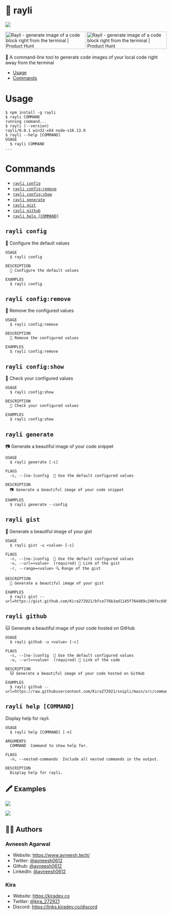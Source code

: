 # 📸 rayli

![](https://i.imgur.com/miVLRoK.png)

<a href="https://www.producthunt.com/posts/rayli?utm_source=badge-featured&utm_medium=badge&utm_souce=badge-rayli" target="_blank"><img src="https://api.producthunt.com/widgets/embed-image/v1/featured.svg?post_id=345756&theme=dark" alt="Rayli - generate&#0032;image&#0032;of&#0032;a&#0032;code&#0032;block&#0032;right&#0032;from&#0032;the&#0032;terminal | Product Hunt" style="width: 250px; height: 54px;" width="250" height="54" /></a> <a href="https://www.producthunt.com/posts/rayli?utm_source=badge-top-post-badge&utm_medium=badge&utm_souce=badge-rayli" target="_blank"><img src="https://api.producthunt.com/widgets/embed-image/v1/top-post-badge.svg?post_id=345756&theme=dark&period=daily" alt="Rayli - generate&#0032;image&#0032;of&#0032;a&#0032;code&#0032;block&#0032;right&#0032;from&#0032;the&#0032;terminal | Product Hunt" style="width: 250px; height: 54px;" width="250" height="54" /></a>

📸 A command-line tool to generate code images of your local code right away from the terminal

- [Usage](#usage)
- [Commands](#commands)

# Usage

```sh-session
$ npm install -g rayli
$ rayli COMMAND
running command...
$ rayli (--version)
rayli/0.0.1 win32-x64 node-v16.13.0
$ rayli --help [COMMAND]
USAGE
  $ rayli COMMAND
...
```

# Commands

- [`rayli config`](#rayli-config)
- [`rayli config:remove`](#rayli-configremove)
- [`rayli config:show`](#rayli-configshow)
- [`rayli generate`](#rayli-generate)
- [`rayli gist`](#rayli-gist)
- [`rayli github`](#rayli-github)
- [`rayli help [COMMAND]`](#rayli-help-command)

## `rayli config`

🔐 Configure the default values

```
USAGE
  $ rayli config

DESCRIPTION
  🔐 Configure the default values

EXAMPLES
  $ rayli config
```

## `rayli config:remove`

🚚 Remove the configured values

```
USAGE
  $ rayli config:remove

DESCRIPTION
  🚚 Remove the configured values

EXAMPLES
  $ rayli config:remove
```

## `rayli config:show`

👀 Check your configured values

```
USAGE
  $ rayli config:show

DESCRIPTION
  👀 Check your configured values

EXAMPLES
  $ rayli config:show
```

## `rayli generate`

📷 Generate a beautiful image of your code snippet

```
USAGE
  $ rayli generate [-c]

FLAGS
  -c, --[no-]config  🔐 Use the default configured values

DESCRIPTION
  📷 Generate a beautiful image of your code snippet

EXAMPLES
  $ rayli generate --config
```

## `rayli gist`

🌌 Generate a beautiful image of your gist

```
USAGE
  $ rayli gist -u <value> [-c]

FLAGS
  -c, --[no-]config  🔐 Use the default configured values
  -u, --url=<value>  (required) 🔗 Link of the gist
  -r, --range=<value> 🔍 Range of the gist

DESCRIPTION
  🌌 Generate a beautiful image of your gist

EXAMPLES
  $ rayli gist --url=https://gist.github.com/Kira272921/bfce776b3ad1145f764d89c296fec605
```

## `rayli github`

🐱 Generate a beautiful image of your code hosted on GitHub

```
USAGE
  $ rayli github -u <value> [-c]

FLAGS
  -c, --[no-]config  🔐 Use the default configured values
  -u, --url=<value>  (required) 🔗 Link of the code

DESCRIPTION
  🐱 Generate a beautiful image of your code hosted on GitHub

EXAMPLES
  $ rayli github --url=https://raw.githubusercontent.com/Kira272921/snipli/main/src/commands/download.ts
```

## `rayli help [COMMAND]`

Display help for rayli.

```
USAGE
  $ rayli help [COMMAND] [-n]

ARGUMENTS
  COMMAND  Command to show help for.

FLAGS
  -n, --nested-commands  Include all nested commands in the output.

DESCRIPTION
  Display help for rayli.
```

## 🖍 Examples

![](https://i.imgur.com/jOuOc9Y.png)

![](https://i.imgur.com/XniMSiF.png)

## 🦸‍♂️ Authors

### Avneesh Agarwal

- Website: https://www.avneesh.tech/
- Twitter: [@avneesh0612](https://twitter.com/avneesh0612)
- Github: [@avneesh0612](https://github.com/avneesh0612)
- LinkedIn: [@avneesh0612](https://www.linkedin.com/in/avneesh0612)

### Kira

- Website: https://kiradev.co
- Twitter: [@kira_272921](https://twitter.com/kira_272921)
- Discord: https://links.kiradev.co/discord
